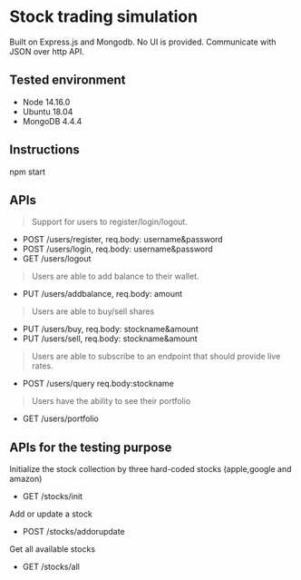 # Stock trading simulation

Built on Express.js and Mongodb. No UI is provided. Communicate with JSON over http API.

## Tested environment

- Node 14.16.0
- Ubuntu 18.04
- MongoDB 4.4.4

## Instructions

npm start

## APIs

> Support for users to register/login/logout.

- POST /users/register, req.body: username&password
- POST /users/login, req.body: username&password
- GET /users/logout

> Users are able to add balance to their wallet.

- PUT /users/addbalance, req.body: amount

> Users are able to buy/sell shares

- PUT /users/buy, req.body: stockname&amount
- PUT /users/sell, req.body: stockname&amount

> Users are able to subscribe to an endpoint that should provide live rates.

- POST /users/query req.body:stockname

> Users have the ability to see their portfolio

- GET /users/portfolio

## APIs for the testing purpose

Initialize the stock collection by three hard-coded stocks (apple,google and amazon)

- GET /stocks/init

Add or update a stock

- POST /stocks/addorupdate

Get all available stocks

- GET /stocks/all
